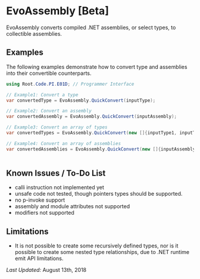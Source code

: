 # EvoAssembly [Beta]
EvoAssembly converts compiled .NET assemblies, or select types, to collectible assemblies.

## Examples
The following examples demonstrate how to convert type and assemblies into their convertible counterparts.

```csharp
using Root.Code.PI.E01D; // Programmer Interface
```

```csharp
// Example1: Convert a type
var convertedType = EvoAssembly.QuickConvert(inputType);

// Example2: Convert an assembly
var convertedAssembly = EvoAssembly.QuickConvert(inputAssembly);

// Example3: Convert an array of types
var convertedTypes = EvoAssembly.QuickConvert(new []{inputType1, inputType2});

// Example4: Convert an array of assemblies
var convertedAssemblies = EvoAssembly.QuickConvert(new []{inputAssembly1, inputAssembly2});
      


```

## Known Issues / To-Do List

* calli instruction not implemented yet
* unsafe code not tested, though pointers types should be supported.
* no p-invoke support
* assembly and module attributes not supported
* modifiers not supported

## Limitations

* It is not possible to create some recursively defined types, nor is it possible to create some nested type relationships, due to .NET runtime emit API limitations.  


*Last Updated:* August 13th, 2018

